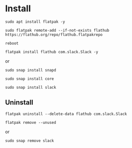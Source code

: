 # Install

`sudo apt install flatpak -y`

`sudo flatpak remote-add --if-not-exists flathub https://flathub.org/repo/flathub.flatpakrepo`

`reboot`

`flatpak install flathub com.slack.Slack -y`

or

`sudo snap install snapd`

`sudo snap install core`

`sudo snap install slack`

## Uninstall

`flatpak uninstall --delete-data flathub com.slack.Slack`

`flatpak remove --unused`

or

`sudo snap remove slack`
